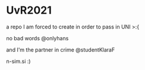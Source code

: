# UvR2021
a repo I am forced to create in order to pass in UNI >:{

no bad words @onlyhans

and I'm the partner in crime @studentKlaraF

n-sim.si :)
